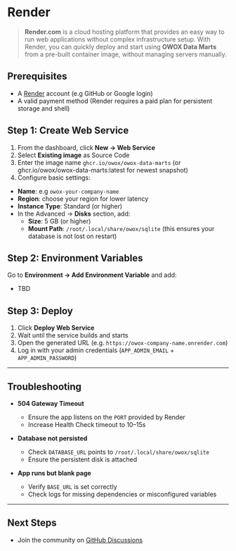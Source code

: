 # Render

> **Render.com** is a cloud hosting platform that provides an easy way to run web applications without complex infrastructure setup. With Render, you can quickly deploy and start using **OWOX Data Marts** from a pre-built container image, without managing servers manually.

## Prerequisites

- A [Render](https://render.com) account (e.g GitHub or Google login)
- A valid payment method (Render requires a paid plan for persistent storage and shell)

## Step 1: Create Web Service

1. From the dashboard, click **New → Web Service**
2. Select **Existing image** as Source Code
3. Enter the image name `ghcr.io/owox/owox-data-marts` (or ghcr.io/owox/owox-data-marts:latest for newest snapshot)
4. Configure basic settings:

- **Name**: e.g `owox-your-company-name`
- **Region**: choose your region for lower latency
- **Instance Type**: Standard (or higher)
- In the Advanced → **Disks** section, add:  
  - **Size**: 5 GB (or higher)  
  - **Mount Path**: `/root/.local/share/owox/sqlite` (this ensures your database is not lost on restart)

## Step 2: Environment Variables

Go to **Environment → Add Environment Variable** and add:

- TBD

## Step 3: Deploy

1. Click **Deploy Web Service**
2. Wait until the service builds and starts
3. Open the generated URL (e.g. `https://owox-company-name.onrender.com`)
4. Log in with your admin credentials (`APP_ADMIN_EMAIL` + `APP_ADMIN_PASSWORD`)

---

## Troubleshooting

- **504 Gateway Timeout**
  - Ensure the app listens on the `PORT` provided by Render
  - Increase Health Check timeout to 10–15s

- **Database not persisted**  
  - Check `DATABASE_URL` points to `/root/.local/share/owox/sqlite`
  - Ensure the persistent disk is attached

- **App runs but blank page**  
  - Verify `BASE_URL` is set correctly
  - Check logs for missing dependencies or misconfigured variables

---

## Next Steps

- Join the community on [GitHub Discussions](https://github.com/OWOX/owox-data-marts/discussions)
